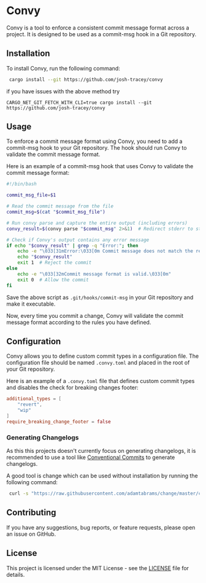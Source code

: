 # Convy

Convy is a tool to enforce a consistent commit message format across a project. It is designed to be used as a commit-msg hook in a Git repository.

## Installation

To install Convy, run the following command:
```bash
 cargo install --git https://github.com/josh-tracey/convy
```

if you have issues with the above method try

```
CARGO_NET_GIT_FETCH_WITH_CLI=true cargo install --git https://github.com/josh-tracey/convy
```

## Usage

To enforce a commit message format using Convy, you need to add a commit-msg hook to your Git repository. The hook should run Convy to validate the commit message format.

Here is an example of a commit-msg hook that uses Convy to validate the commit message format:

```bash
#!/bin/bash

commit_msg_file=$1

# Read the commit message from the file
commit_msg=$(cat "$commit_msg_file")

# Run convy parse and capture the entire output (including errors)
convy_result=$(convy parse "$commit_msg" 2>&1)  # Redirect stderr to stdout

# Check if Convy's output contains any error message
if echo "$convy_result" | grep -q "Error:"; then
    echo -e "\033[31mError:\033[0m Commit message does not match the required format:"
    echo "$convy_result"
    exit 1  # Reject the commit 
else
    echo -e "\033[32mCommit message format is valid.\033[0m"
    exit 0  # Allow the commit
fi
```

Save the above script as `.git/hooks/commit-msg` in your Git repository and make it executable.

Now, every time you commit a change, Convy will validate the commit message format according to the rules you have defined.

## Configuration

Convy allows you to define custom commit types in a configuration file. The configuration file should be named `.convy.toml` and placed in the root of your Git repository.

Here is an example of a `.convy.toml` file that defines custom commit types and disables the check for breaking changes footer:

```toml
additional_types = [
    "revert",
    "wip"
]
require_breaking_change_footer = false
```

### Generating Changelogs

As this this projects doesn't currently focus on generating changelogs, it is recommended to use a tool like [Conventional Commits](https://www.conventionalcommits.org/en/v1.0.0/) to generate changelogs.

A good tool is change which can be used without installation by running the following command:
```bash
 curl -s "https://raw.githubusercontent.com/adamtabrams/change/master/change" | sh -s -- init
```

## Contributing

If you have any suggestions, bug reports, or feature requests, please open an issue on GitHub.

## License

This project is licensed under the MIT License - see the [LICENSE](LICENSE) file for details.

